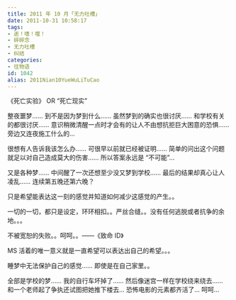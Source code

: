 ```yaml
---
title: 2011 年 10 月「无力吐槽」
date: 2011-10-31 10:58:17
tags:
- 逝！嗜！噬！
- 碎碎念
- 无力吐槽
- 纠结
categories:
- 往物语
id: 1042
alias: 2011Nian10YueWuLiTuCao
---
```


《死亡实验》 OR “死亡现实”

整夜噩梦…… 到不是因为梦到什么…… 虽然梦到的确实也很讨厌…… 和学校有关的都很讨厌…… 意识稍微清醒一点时才会有的让人不由想抗拒巨大困意的恐惧…… 旁边又连夜施工什么的…

<!--more-->

很想有人告诉我该怎么办…… 可很早以前就已经被证明…… 简单的问出这个问题就足以对自己造成莫大的伤害…… 所以答案永远是 “不可能”…

又是各种梦…… 中间醒了一次还想至少没又梦到学校…… 最后的结果却真心让人凌乱…… 连续第五晚还第六晚？

只是希望能表达这一刻的感觉并知道如何减少这感觉的产生。。

一切的一切，都只是设定，环环相扣。。严丝合缝。。没有任何逃脱或者抗争的余地。。。

不被宽恕的失败。。呵呵。。——《致命 ID》

MS 活着的唯一意义就是一直希望可以表达出自己的希望。。。

睡梦中无法保护自己的感觉…… 即使是在自己家里。。

全部是学校的梦…… 我的自行车坏掉了…… 然后像迷宫一样在学校绕来绕去…… 和一个老师起了争执还试图把她推下楼去… 恐怖电影的元素都齐活了… 呵呵…

<!--1042-->
